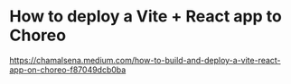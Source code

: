 # How to deploy a Vite + React app to Choreo
https://chamalsena.medium.com/how-to-build-and-deploy-a-vite-react-app-on-choreo-f87049dcb0ba
